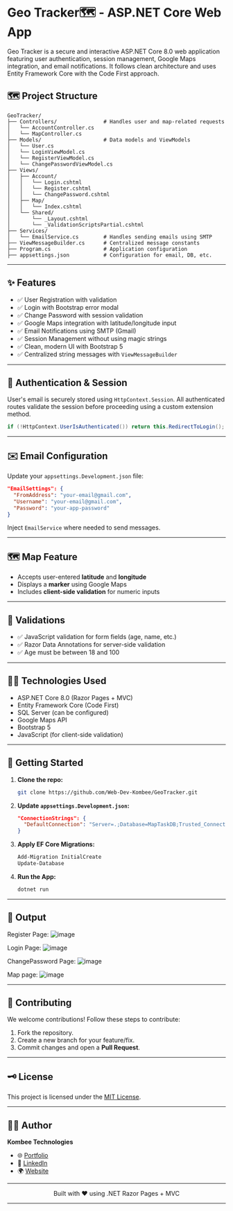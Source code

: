 # Geo Tracker🗺 - ASP.NET Core Web App

Geo Tracker is a secure and interactive ASP.NET Core 8.0 web application featuring user authentication, 
session management, Google Maps integration, and email notifications. It follows clean architecture and uses Entity Framework Core with the Code First approach.

## 🗺 Project Structure

```
GeoTracker/
├── Controllers/               # Handles user and map-related requests
│   └── AccountController.cs
│   └── MapController.cs
├── Models/                    # Data models and ViewModels
│   └── User.cs
│   └── LoginViewModel.cs
│   └── RegisterViewModel.cs
│   └── ChangePasswordViewModel.cs
├── Views/
│   ├── Account/
│   │   └── Login.cshtml
│   │   └── Register.cshtml
│   │   └── ChangePassword.cshtml
│   ├── Map/
│   │   └── Index.cshtml
│   └── Shared/
│       └── _Layout.cshtml
│       └── _ValidationScriptsPartial.cshtml
├── Services/
│   └── EmailService.cs        # Handles sending emails using SMTP
├── ViewMessageBuilder.cs      # Centralized message constants
├── Program.cs                 # Application configuration
├── appsettings.json           # Configuration for email, DB, etc.
```

---

## ✨ Features

- ✅ User Registration with validation
- ✅ Login with Bootstrap error modal
- ✅ Change Password with session validation
- ✅ Google Maps integration with latitude/longitude input
- ✅ Email Notifications using SMTP (Gmail)
- ✅ Session Management without using magic strings
- ✅ Clean, modern UI with Bootstrap 5
- ✅ Centralized string messages with `ViewMessageBuilder`

---

## 🔐 Authentication & Session

User's email is securely stored using `HttpContext.Session`. All authenticated routes validate the session before proceeding using a custom extension method.

```csharp
if (!HttpContext.UserIsAuthenticated()) return this.RedirectToLogin();
```

---

## ✉️ Email Configuration

Update your `appsettings.Development.json` file:

```json
"EmailSettings": {
  "FromAddress": "your-email@gmail.com",
  "Username": "your-email@gmail.com",
  "Password": "your-app-password"
}
```

Inject `EmailService` where needed to send messages.

---

## 🗺 Map Feature

- Accepts user-entered **latitude** and **longitude**
- Displays a **marker** using Google Maps
- Includes **client-side validation** for numeric inputs

---

## 🔑 Validations

- ✅ JavaScript validation for form fields (age, name, etc.)
- ✅ Razor Data Annotations for server-side validation
- ✅ Age must be between 18 and 100

---

## 👩‍💻 Technologies Used

- ASP.NET Core 8.0 (Razor Pages + MVC)
- Entity Framework Core (Code First)
- SQL Server (can be configured)
- Google Maps API
- Bootstrap 5
- JavaScript (for client-side validation)

---

## 🌟 Getting Started

1. **Clone the repo:**
   ```bash
   git clone https://github.com/Web-Dev-Kombee/GeoTracker.git
   ```

2. **Update `appsettings.Development.json`:**
   ```json
   "ConnectionStrings": {
     "DefaultConnection": "Server=.;Database=MapTaskDB;Trusted_Connection=True;"
   }
   ```

3. **Apply EF Core Migrations:**
   ```bash
   Add-Migration InitialCreate
   Update-Database
   ```

4. **Run the App:**
   ```bash
   dotnet run
   ```

---
## 🎯 Output 

Register Page:
![image](https://github.com/user-attachments/assets/5aaec0ff-7ac2-4dc1-bed2-b03bf2eaa53b)

Login Page:
![image](https://github.com/user-attachments/assets/cc213f46-7487-4480-a4e9-444c1a8e1c0f)

ChangePassword Page:
![image](https://github.com/user-attachments/assets/33bea598-cb27-4b93-8bec-b97e22dd1779)

Map page:
![image](https://github.com/user-attachments/assets/c06672dd-2fef-4ed7-8513-1daa5741ae8c)

---

## 🤝 **Contributing**

We welcome contributions! Follow these steps to contribute:

1. Fork the repository.
2. Create a new branch for your feature/fix.
3. Commit changes and open a **Pull Request**.

---
   
## 🗝 License

This project is licensed under the [MIT License](LICENSE).

---
## 👨‍💻 **Author**

**Kombee Technologies**

- 🌐 [Portfolio](https://github.com/kombee-technologies)
- 💼 [LinkedIn](https://in.linkedin.com/company/kombee-global)
- 🌍 [Website](https://www.kombee.com/)

---

<p align="center">
  Built with ❤️ using .NET Razor Pages + MVC
</p>

---





